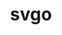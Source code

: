 ---
github: svg/svgo
logohandle: svgo
sort: svgo
title: svgo
website: https://www.github.com/svg/svgo
---